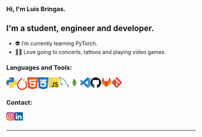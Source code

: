 ### Hi, I'm Luis Bringas.

## I'm a student, engineer and developer.

- 👽  I’m currently learning PyTorch.
- 🤟🏿  Love going to concerts, tattoos and playing video games.

### Languages and Tools:

<img align="left" alt="Python" width="28px" src="Skills/Python.svg" />
<img align="left" alt="PyTorch" width="28px" src="Skills/PyTorch.svg"/>
<img align="left" alt="HTML5" width="28px" src="Skills/HTML.svg"/>
<img align="left" alt="CSS3" width="28px" src="Skills/CSS.svg"/>
<img align="left" alt="JavaScript" width="28px" src="Skills/JavaScript.svg" />
<img align="left" alt="MySQL" width="28px" src="Skills/MySQL.svg" />
<img align="left" alt="MongoDB" width="28px" src="Skills/MongoDB.svg" />
<img align="left" alt="Visual Studio Code" width="28px" src="Skills/VisualStudioCode.svg"/>
<img align="left" alt="GitHub" width="28px" src="Skills/Github.png" />
<img align="left" alt="GitLab" width="28px" src="Skills/Gitlab.svg" />
<img align="left" alt="Git" width="28px" src="Skills/Git.svg" />

<br/>
<br/>

### Contact:

[<img align="left" alt="LinkedIn" width="22px" src="SocialMedia/Instagram.svg" />][instagram]
[<img align="left" alt="Instagram" width="22px" src="SocialMedia/LinkedIn.svg" />][linkedin]

<br />
<br />

---

[instagram]: https://www.instagram.com/bringas.el.pelon/
[linkedin]: https://www.linkedin.com/in/luisestebanacevedobringas
